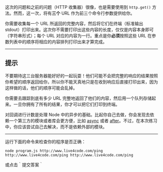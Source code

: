 这次的问题和之前的问题（HTTP 收集器）很像，也是需要使用到 `http.get()` 方法。然而，这一次，将有**三个** URL 作为前三个命令行参数提供给你。

你需要收集每一个 URL 所返回的完整内容，然后将它们在终端（标准输出 stdout）打印出来。这次你不需要打印出这些内容的长度，仅仅是内容本身即可（字符串形式）；每个 URL 对应的内容为一行。重点是你**必须**按照这些 URL 在参数列表中的顺序将相应的内容排列打印出来才算完成。

----------------------------------------------------------------------
## 提示

不要期待这三台服务器能好好的一起玩耍！他们可能不会把完整的响应的结果按照你希望的顺序返回给你，所以你不能天真地只是在收到响应后直接打印出来，因为这样做的话，他们的顺序可能会乱掉。

你需要去跟踪到底有多少 URL 完整地返回了他们的内容，然后用一个队列存储起来。一旦你拥有了所有的结果，你才可以把它们打印到终端。

对回调进行计数是处理 Node 中的异步的基础。比起你自己去做，你会发现去依赖一个第三方的模块或者库会更方便，比如 [async](http://npm.im/async) 或者 [after](http://npm.im/after)。不过，在本次练习中，你应该尝试自己去解决，而不是依赖外部的模块。

----------------------------------------------------------------------
运行下面的命令来检查你的程序是否正确：

`node program.js http://www.live4code.com/ping http://www.live4code.com/ping http://www.live4code.com/ping`

或点击｀提交答案｀
